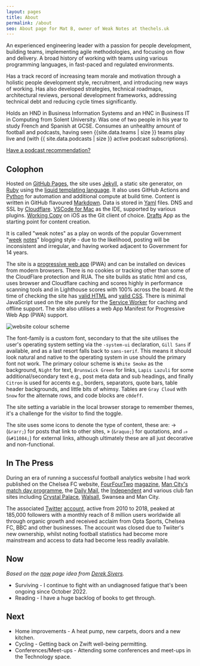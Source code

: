 ```yaml
---
layout: pages
title: About
permalink: /about
seo: About page for Mat B, owner of Weak Notes at thechels.uk
---
```


An experienced engineering leader with a passion for people development, building teams, implementing agile methodologies, and focusing on flow and delivery. A broad history of working with teams using various programming languages, in fast-paced and regulated environments.

Has a track record of increasing team morale and motivation through a holistic people development style, recruitment, and introducing new ways of working. Has also developed strategies, technical roadmaps, architectural reviews, personal development frameworks, addressing technical debt and reducing cycle times significantly.

Holds an HND in Business Information Systems and an HNC in Business IT in Computing from Solent University. Was one of two people in his year to study French and Spanish at GCSE. Consumes an unhealthy amount of football and podcasts, having seen {{site.data.teams | size }} teams play live and (with {{ site.data.podcasts | size }} active podcast subscriptions).

[Have a podcast recommendation?](https://github.com/Mat-0/TheChels.uk/issues/new?assignees=Mat-0=podcast&template=podcast.md)

## Colophon

Hosted on [GitHub Pages](https://pages.github.com), the site uses [Jekyll](https://jekyllrb.com), a static site generator, on [Ruby](https://www.ruby-lang.org/en/) using the [liquid templating language](https://shopify.github.io/liquid/). It also uses GitHub Actions and [Python](https://www.python.org) for automation and additional compute at build time. Content is written in GitHub flavoured [Markdown](https://daringfireball.net/projects/markdown/). Data is stored in [Yaml](https://yaml.org) files. DNS and SSL by [Cloudflare](https://www.cloudflare.com). [VSCode for Mac](https://code.visualstudio.com/) as the IDE, supported by various plugins. [Working Copy](https://workingcopy.app/) on iOS as the Git client of choice. [Drafts](https://getdrafts.com/) App as the starting point for content creation.

It is called "weak notes" as a play on words of the popular Government "[week](https://promo.cymru/resource/weeknotes/) [notes](https://weeknot.es)" blogging style - due to the likelihood, posting will be inconsistent and irregular, and having worked adjacent to Government for 14 years.

The site is a [progressive web app](https://developer.mozilla.org/en-US/docs/Web/Progressive_web_apps) (PWA) and can be installed on devices from modern browsers. There is no cookies or tracking other than some of the CloudFlare protection and RUA. The site builds as static html and css, uses browser and Cloudflare caching and scores highly in performance scanning tools and in Lighthouse scores with 100% across the board. At the time of checking the site has [valid HTML](https://validator.w3.org/nu/?doc=https%3A%2F%2Fthechels.uk%2F) and [valid CSS](https://jigsaw.w3.org/css-validator/validator?uri=https%3A%2F%2Fthechels.uk&profile=css3svg). There is minimal JavaScript used on the site purely for the [Service Worker](https://developer.mozilla.org/en-US/docs/Web/API/Service_Worker_API) for caching and offline support. The site also utilises a web App Manifest for Progressive Web App (PWA) support.

![website colour scheme](/images/colour-scheme.png)

The font-family is a custom font, secondary to that the site utilises the user's operating system setting via the `-system-ui` declaration, `Gill Sans` if available, and as a last resort falls back to `sans-serif`. This means it should look natural and native to the operating system in use should the primary font not work. The primary colour scheme is `White Smoke` as the background, `Night` for text, `Brunswick Green` for links, `Lapis Lazuli` for some additional/secondary text e.g., post meta data and sub headings, and finally `Citron` is used for accents e.g., borders, separators, quote bars, table header backgrounds, and little bits of whimsy. Tables are `Gray Cloud` with `Snow` for the alternate rows, and code blocks are `c0deff`.

The site setting a variable in the local browser storage to remember themes, it's a challenge for the visitor to find the toggle.

The site uses some icons to denote the type of content, these are: &rarr; (`&rarr;`) for posts that link to other sites, &raquo; (`&raquo;`) for quotations, and &#11084; (`&#11084;`) for external links, although ultimately these are all just decorative and non-functional.

## In The Press

During an era of running a successful football analytics website I had work published on the Chelsea FC website, [FourFourTwo](https://thechels.uk/fourfourtwo-cult-heroes) [magazine](https://thechels.uk/fourfourtwo-chelsea-vs-swansea), [Man City's match day programme](https://thechels.uk/man-city-programme), the [Daily Mail](https://www.dailymail.co.uk/sport/football/article-2282976/Frank-Lampard-scores-200th-Chelsea-goal.html), the [Independent](https://www.independent.co.uk/sport/football/european/valencia-penalty-gary-neville-chelsea-under19s-uefa-youth-league-a6892926.html) and various club fan sites including [Crystal Palace](https://theeaglesbeak.com/2014/08/08/view-from-the-opposition-part-1/), [Walsall](https://walsall.vitalfootball.co.uk/chelsea-a-fans-view/), Swansea and Man City.

The associated [Twitter](/images/ChelseaStats.png) [account](https://web.archive.org/web/20160330035832/https://twitter.com/ChelseaStats), active from 2010 to 2018, peaked at 185,000 followers with a monthly reach of 8 million users worldwide all through organic growth and received acclaim from Opta Sports, Chelsea FC, BBC and other businesses. The account was closed due to Twiiter's new ownership, whilst noting football statistics had become more mainstream and access to data had become less readily available.

## Now

_Based on the [now](https://sive.rs/now) page idea from [Derek Sivers](https://sive.rs/nowff)._

- Surviving - I continue to fight with an undiagnosed fatigue that's been ongoing since October 2022.
- Reading - I have a huge backlog of books to get through.

## Next

- Home improvements - A heat pump, new carpets, doors and a new kitchen.
- Cycling - Getting back on Zwift well-being permitting.
- Conferences/Meet-ups - Attending some conferences and meet-ups in the Technology space.
